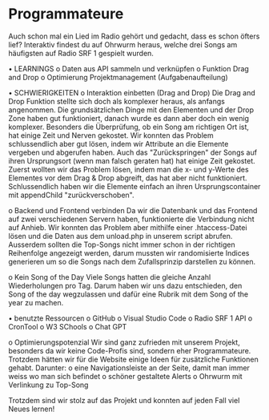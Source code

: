 # Programmateure

Auch schon mal ein Lied im Radio gehört und gedacht, dass es schon öfters lief? Interaktiv findest du auf Ohrwurm heraus, welche drei Songs am häufigsten auf Radio SRF 1 gespielt wurden.

•	LEARNINGS
o	Daten aus API sammeln und verknüpfen
o	Funktion Drag and Drop 
o	Optimierung Projektmanagement (Aufgabenaufteilung)

•	SCHWIERIGKEITEN
o	Interaktion einbetten (Drag and Drop)
  Die Drag and Drop Funktion stellte sich doch als komplexer heraus, als anfangs angenommen. Die grundsätzlichen Dinge mit den Elementen und der Drop Zone haben gut funktioniert, danach wurde es dann aber doch ein wenig komplexer. Besonders die Überprüfung, ob ein Song am richtigen Ort ist, hat einige Zeit und Nerven gekostet. Wir konnten das Problem schlussendlich aber gut lösen, indem wir Attribute an die Elemente vergeben und abgerufen haben. Auch das "Zurückspringen" der Songs auf ihren Ursprungsort (wenn man falsch geraten hat) hat einige Zeit gekostet. Zuerst wollten wir das Problem lösen, indem man die x- und y-Werte des Elementes vor dem Drag & Drop abgreift, das hat aber nicht funktioniert. Schlussendlich haben wir die Elemente einfach an ihren Ursprungscontainer mit appendChild "zurückverschoben".
  
o	Backend und Frontend verbinden
  Da wir die Datenbank und das Frontend auf zwei verschiedenen Servern haben, funktionierte die Verbindung nicht auf Anhieb. Wir konnten das Problem aber mithilfe einer .htaccess-Datei lösen und die Daten aus dem unload.php in unserem script abrufen. Ausserdem sollten die Top-Songs nicht immer schon in der richtigen Reihenfolge angezeigt werden, darum mussten wir randomisierte Indices generieren um so die Songs nach dem Zufallsprinzip darstellen zu können.
  
o	Kein Song of the Day
  Viele Songs hatten die gleiche Anzahl Wiederholungen pro Tag. Darum haben wir uns dazu entschieden, den Song of the day wegzulassen und dafür eine Rubrik mit dem Song of the year zu machen.

•	benutzte Ressourcen
o	GitHub
o	Visual Studio Code
o	Radio SRF 1 API
o	CronTool
o	W3 SChools
o	Chat GPT

o	Optimierungspotenzial
  Wir sind ganz zufrieden mit unserem Projekt, besonders da wir keine Code-Profis sind,  sondern eher Programmateure.
  Trotzdem hätten wir für die Website einige Ideen für zusätzliche Funktionen gehabt. Darunter:
  o	eine Navigationsleiste an der Seite, damit man immer weiss wo man sich befindet
  o	schöner gestaltete Alerts
  o	Ohrwurm mit Verlinkung zu Top-Song

  Trotzdem sind wir stolz auf das Projekt und konnten auf jeden Fall viel Neues lernen!

